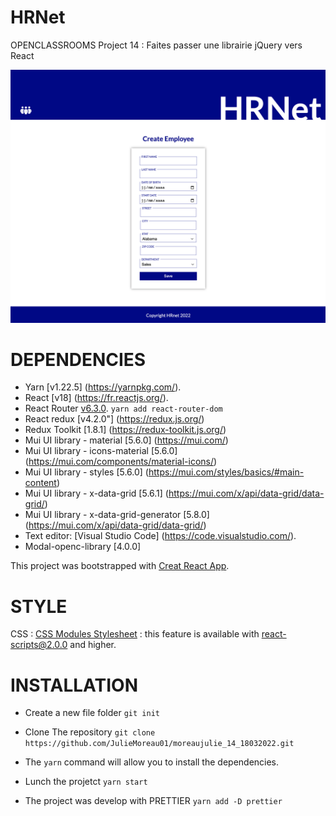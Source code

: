 # HRNet

OPENCLASSROOMS Project 14 : Faites passer une librairie jQuery vers React

![HRNet](https://raw.githubusercontent.com/JulieMoreau01/moreaujulie_14_17032022/main/src/assets/readme.png)

# DEPENDENCIES

- Yarn [v1.22.5] (https://yarnpkg.com/).
- React [v18] (https://fr.reactjs.org/).
- React Router [v6.3.0](https://reactrouter.com/).
  `yarn add react-router-dom`
- React redux [v4.2.0"] (https://redux.js.org/)
- Redux Toolkit [1.8.1] (https://redux-toolkit.js.org/)
- Mui UI library - material [5.6.0] (https://mui.com/)
- Mui UI library - icons-material [5.6.0] (https://mui.com/components/material-icons/)
- Mui UI library - styles [5.6.0] (https://mui.com/styles/basics/#main-content)
- Mui UI library - x-data-grid [5.6.1] (https://mui.com/x/api/data-grid/data-grid/)
- Mui UI library - x-data-grid-generator [5.8.0] (https://mui.com/x/api/data-grid/data-grid/)
- Text editor: [Visual Studio Code] (https://code.visualstudio.com/).
- Modal-openc-library [4.0.0]

This project was bootstrapped with [Creat React App](https://create-react-app.dev/).

# STYLE

CSS : [CSS Modules Stylesheet](https://create-react-app.dev/docs/adding-a-css-modules-stylesheet/) : this feature is available with react-scripts@2.0.0 and higher.

# INSTALLATION

- Create a new file folder
  `git init`

- Clone The repository
  `git clone https://github.com/JulieMoreau01/moreaujulie_14_18032022.git`

- The `yarn` command will allow you to install the dependencies.

- Lunch the projetct
  `yarn start`

- The project was develop with PRETTIER
  `yarn add -D prettier`
